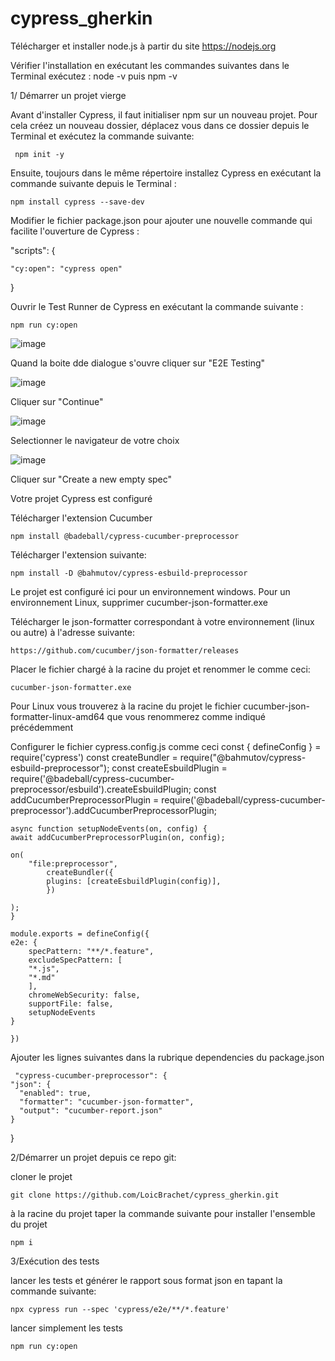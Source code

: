 # cypress_gherkin

Télécharger et installer node.js à partir du site https://nodejs.org 

Vérifier l'installation en exécutant les commandes suivantes dans le Terminal exécutez :
    node -v puis npm -v

1/ Démarrer un projet vierge 

Avant d'installer Cypress, il faut initialiser npm sur un nouveau projet. Pour cela créez un nouveau dossier, déplacez vous dans ce dossier depuis le Terminal et exécutez la commande suivante:

     npm init -y

Ensuite, toujours dans le même répertoire installez Cypress en exécutant la commande suivante depuis le Terminal :

    npm install cypress --save-dev

Modifier le fichier package.json pour ajouter une nouvelle commande qui facilite l'ouverture de Cypress :

  "scripts": {

    "cy:open": "cypress open"

  }

Ouvrir le Test Runner de Cypress en exécutant la commande suivante :

    npm run cy:open
    
![image](https://user-images.githubusercontent.com/51779120/200290836-4beee100-892e-4b9c-9ef2-3c2f9d379d1f.png)

Quand la boite dde dialogue s'ouvre cliquer sur "E2E Testing"

![image](https://user-images.githubusercontent.com/51779120/200291069-4be42b63-cda5-4c6c-bcb2-ac49e8d1d013.png)

Cliquer sur "Continue"

![image](https://user-images.githubusercontent.com/51779120/200291145-d5d29fd4-b637-4ffd-b653-868edfa75813.png)

Selectionner le navigateur de votre choix

![image](https://user-images.githubusercontent.com/51779120/200291193-2b5051f6-6623-4eb1-b4ba-72242113515a.png)

Cliquer sur "Create a new empty spec"

Votre projet Cypress est configuré

Télécharger l'extension Cucumber

    npm install @badeball/cypress-cucumber-preprocessor

Télécharger l'extension suivante:

    npm install -D @bahmutov/cypress-esbuild-preprocessor

Le projet est configuré ici pour un environnement windows. Pour un environnement Linux, supprimer cucumber-json-formatter.exe

Télécharger le json-formatter correspondant à votre environnement (linux ou autre) à l'adresse suivante:

    https://github.com/cucumber/json-formatter/releases

Placer le fichier chargé à la racine du projet et renommer le comme ceci:

    cucumber-json-formatter.exe

Pour Linux vous trouverez à la racine du projet le fichier cucumber-json-formatter-linux-amd64 que vous renommerez comme indiqué précédemment

Configurer le fichier cypress.config.js comme ceci
   const { defineConfig } = require('cypress')
    const createBundler = require("@bahmutov/cypress-esbuild-preprocessor");
    const createEsbuildPlugin = require('@badeball/cypress-cucumber-preprocessor/esbuild').createEsbuildPlugin;
    const addCucumberPreprocessorPlugin = require('@badeball/cypress-cucumber-preprocessor').addCucumberPreprocessorPlugin;
    
    async function setupNodeEvents(on, config) {
    await addCucumberPreprocessorPlugin(on, config);
        
    on(
        "file:preprocessor",
            createBundler({
            plugins: [createEsbuildPlugin(config)],
            })
        
    );
    }
    
    module.exports = defineConfig({
    e2e: {
        specPattern: "**/*.feature",
        excludeSpecPattern: [
        "*.js",
        "*.md"
        ],
        chromeWebSecurity: false,
        supportFile: false,
        setupNodeEvents
    }
    
    })

Ajouter les lignes suivantes dans la rubrique dependencies du package.json

     "cypress-cucumber-preprocessor": {
    "json": {
      "enabled": true,
      "formatter": "cucumber-json-formatter",
      "output": "cucumber-report.json"
    }
}

2/Démarrer un projet depuis ce repo git:

cloner le projet

    git clone https://github.com/LoicBrachet/cypress_gherkin.git

à la racine du projet taper la commande suivante pour installer l'ensemble du projet

    npm i

3/Exécution des tests

lancer les tests et générer le rapport sous format json en tapant la commande suivante:

    npx cypress run --spec 'cypress/e2e/**/*.feature'
    
lancer simplement les tests

    npm run cy:open

